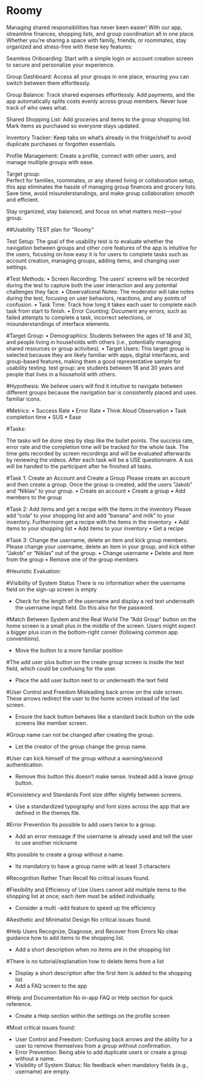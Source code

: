 # Roomy


Managing shared responsibilities has never been easier! With our app, streamline finances, shopping lists, and group coordination all in one place. Whether you’re sharing a space with family, friends, or roommates, stay organized and stress-free with these key features: 

Seamless Onboarding: Start with a simple login or account creation screen to secure and personalize your experience. 

Group Dashboard: Access all your groups in one place, ensuring you can switch between them effortlessly. 

Group Balance: Track shared expenses effortlessly. Add payments, and the app automatically splits costs evenly across group members. Never lose track of who owes what. 

Shared Shopping List: Add groceries and items to the group shopping list. Mark items as purchased so everyone stays updated. 

Inventory Tracker: Keep tabs on what’s already in the fridge/shelf to avoid duplicate purchases or forgotten essentials. 

Profile Management: Create a profile, connect with other users, and manage multiple groups with ease. 

 

Target group:  
Perfect for families, roommates, or any shared living or collaboration setup, this app eliminates the hassle of managing group finances and grocery lists. Save time, avoid misunderstandings, and make group collaboration smooth and efficient. 
 
Stay organized, stay balanced, and focus on what matters most—your group. 


##Usability TEST plan for ”Roomy“

Test Setup: 
The goal of the usability test is to evaluate whether the navigation between groups and other core features of the app is intuitive for the users, focusing on how easy it is for users to complete tasks such as account creation, managing groups, adding items, and changing user settings.

#Test Methods:
•	Screen Recording: The users' screens will be recorded during the test to capture both the user interaction and any potential challenges they face.
•	Observational Notes: The moderator will take notes during the test, focusing on user behaviors, reactions, and any points of confusion.
•	Task Time: Track how long it takes each user to complete each task from start to finish.
•	Error Counting: Document any errors, such as failed attempts to complete a task, incorrect selections, or misunderstandings of interface elements.

#Target Group: 
•	Demographics: Students between the ages of 18 and 30, and people living in households with others (i.e., potentially managing shared resources or group activities).
•	Target Users: This target group is selected because they are likely familiar with apps, digital interfaces, and group-based features, making them a good representative sample for usability testing.
test group: are students between 18 and 30 years and people that lives in a household with others. 

#Hypothesis: 
We believe users will find it intuitive to navigate between different groups because the navigation bar is consistently placed and uses familiar icons.

#Metrics: 
•	Success Rate
•	Error Rate 
•	Think Aloud Observation
•	Task completion time 
•	SUS
•	Ease 

#Tasks:

The tasks will be done step by step like the bullet points. The success rate, error rate and the completion time will be tracked for the whole task. 
The time gets recorded by screen recordings and will be evaluated afterwards by reviewing the videos. 
After each task will be a USE questionnaire.
A sus will be handed to the participant after he finished all tasks. 

#Task 1: Create an Account and Create a Group
Please create an account and then create a group. Once the group is created, add the users “Jakob” and “Niklas” to your group.
•	Create an account 
•	Create a group 
•	Add members to the group



#Task 2: Add items and get a recipe with the items in the inventory
Please add “cola” to your shopping list and add “banana” and milk” to your inventory. Furthermore get a recipe with the items in the inventory. 
•	Add items to your shopping list
•	Add items to your inventory
•	Get a recipe

#Task 3: Change the username, delete an item and kick group members.
Please change your username, delete an item in your group, and kick either “Jakob” or “Niklas” out of the group. 
•	Change username
•	Delete and item from the group 
•	Remove one of the group members



#Heuristic Evaluation:

#Visibility of System Status
There is no information when the username field on the sign-up screen is empty
-	Check for the length of the username and display a red text underneath the username input field. Do this also for the password.

#Match Between System and the Real World
The “Add Group” button on the home screen is a small plus in the middle of the screen. Users might expect a bigger plus icon in the bottom-right corner (following common app conventions).
-	Move the button to a more familiar position

#The add user plus button on the create group screen is inside the text field, which could be confusing for the user.
-	Place the add user button next to or underneath the text field

#User Control and Freedom
Misleading back arrow on the side screen. These arrows redirect the user to the home screen instead of the last screen.
-	Ensure the back button behaves like a standard back button on the side screens like member screen. 

#Group name can not be changed after creating the group. 
-	Let the creator of the group change the group name. 

#User can kick himself of the group without a warning/second authentication. 
-	Remove this button this doesn’t make sense. Instead add a leave group button. 

#Consistency and Standards
Font size differ slightly between screens. 
-	Use a standardized typography and font sizes across the app that are defined in the themes file.

#Error Prevention
Its possible to add users twice to a group. 
-	Add an error message if the username is already used and tell the user to use another nickname

#Its possible to create a group without a name.
-	Its mandatory to have a group name with at least 3 characters 

#Recognition Rather Than Recall
No critical issues found.

#Flexibility and Efficiency of Use
Users cannot add multiple items to the shopping list at once; each item must be added individually.
-	Consider a multi -add feature to speed up the efficiency

#Aesthetic and Minimalist Design
No critical issues found. 

#Help Users Recognize, Diagnose, and Recover from Errors
No clear guidance how to add items to the shopping list.
-	Add a short description when no items are in the shopping list

#There is no tutorial/explanation how to delete items from a list
-	Display a short description after the first item is added to the shopping list
-	Add a FAQ screen to the app

#Help and Documentation
No in-app FAQ or Help section for quick reference.
-	Create a Help section within the settings on the profile screen


#Most critical issues found: 
-	User Control and Freedom: Confusing back arrows and the ability for a user to remove themselves from a group without confirmation.
-	Error Prevention: Being able to add duplicate users or create a group without a name.
-	Visibility of System Status: No feedback when mandatory fields (e.g., username) are empty.

